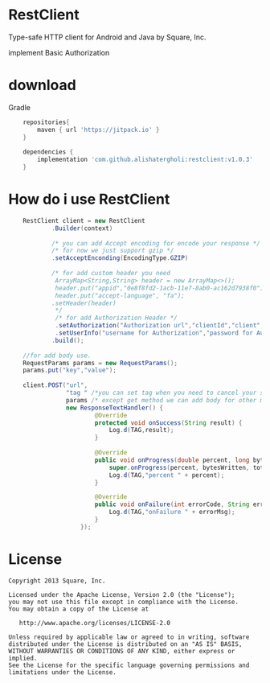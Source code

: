 RestClient
======

Type-safe HTTP client for Android and Java by Square, Inc.


implement Basic Authorization 

download
======


Gradle
```groovy
    repositories{
        maven { url 'https://jitpack.io' }
    }
    
    dependencies {
        implementation 'com.github.alishatergholi:restclient:v1.0.3'
    }
```

How do i use RestClient
=======================
```java
    RestClient client = new RestClient
            .Builder(context)
            
            /* you can add Accept encoding for encode your response */
            /* for now we just support gzip */
            .setAcceptEnconding(EncodingType.GZIP) 
            
            /* for add custom header you need 
             ArrayMap<String,String> header = new ArrayMap<>();
             header.put("appid","0e8f8fd2-1acb-11e7-8ab0-ac162d7938f0");
             header.put("accept-language", "fa");
            .setHeader(header)
             */
             /* for add Authorization Header */
             .setAuthorization("Authorization url","clientId","client",AuthType.BASIC_AUTH)
             .setUserInfo("username for Authorization","password for Authorization")
            .build();
    
    //for add body use.
    RequestParams params = new RequestParams();
    params.put("key","value");
    
    client.POST("url",
                "tag " /*you can set tag when you need to cancel your service*/,
                params /* except get method we can add body for other method as body */,
                new ResponseTextHandler() {
                        @Override
                        protected void onSuccess(String result) {
                            Log.d(TAG,result);
                        }
                        
                        @Override
                        public void onProgress(double percent, long bytesWritten, long totalSize) {
                            super.onProgress(percent, bytesWritten, totalSize);
                            Log.d(TAG,"percent " + percent);
                        }

                        @Override
                        public void onFailure(int errorCode, String errorMsg) {
                            Log.d(TAG,"onFailure " + errorMsg);
                        }
                    }); 
```
                    

License
=======

    Copyright 2013 Square, Inc.

    Licensed under the Apache License, Version 2.0 (the "License");
    you may not use this file except in compliance with the License.
    You may obtain a copy of the License at

       http://www.apache.org/licenses/LICENSE-2.0

    Unless required by applicable law or agreed to in writing, software
    distributed under the License is distributed on an "AS IS" BASIS,
    WITHOUT WARRANTIES OR CONDITIONS OF ANY KIND, either express or implied.
    See the License for the specific language governing permissions and
    limitations under the License.

